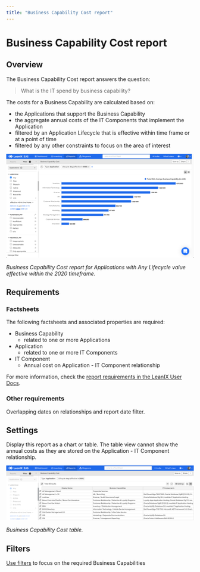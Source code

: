 ```yaml
---
title: "Business Capability Cost report"
---
```


# Business Capability Cost report
## Overview

The Business Capability Cost report answers the question:

>What is the IT spend by business capability?

The costs for a Business Capability are calculated based on:

- the Applications that support the Business Capability
- the aggregate annual costs of the IT Components that implement the Application
- filtered by an Application Lifecycle that is effective within time frame or at a point of time
- filtered by any other constraints to focus on the area of interest 

![Business Capability Cost report](../assets/images/cost-business-capability.png)

*Business Capability Cost report for Applications with Any Lifecycle value effective within the 2020 timeframe.*

## Requirements

### Factsheets

The following factsheets and associated properties are required:

- Business Capability
    - related to one or more Applications
- Application
    - related to one or more IT Components
- IT Component
    - Annual cost on Application - IT Component relationship

For more information, check the [report requirements in the LeanIX User Docs](https://docs.leanix.net/docs/report-overview).  

### Other requirements

Overlapping dates on relationships and report date filter.
<!-- See https://docs.leanix.net/docs/insights-through-reports#knowledge-about--relations-in-eg-application-landscape -->

## Settings

Display this report as a chart or table. The table view cannot show the annual costs as they are stored on the Application - IT Component relationship.

![Business Capability Cost table](/assets/images/cost-business-capability-table.png)

*Business Capability Cost table.*


## Filters

[Use filters][report-filters] to focus on the required Business Capabilities

<!-- other links -->

[report-filters]: https://docs.leanix.net/docs/searching-and-filtering-functions-in-leanix#searching-in-reports
